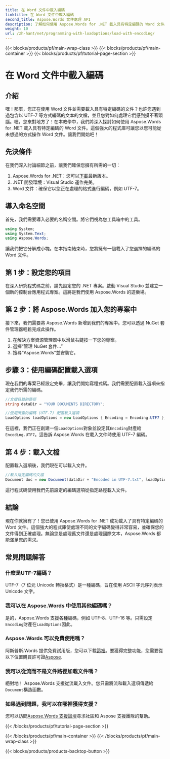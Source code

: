 ```yaml
---
title: 在 Word 文件中載入編碼
linktitle: 在 Word 文件中載入編碼
second_title: Aspose.Words 文件處理 API
description: 了解如何使用 Aspose.Words for .NET 載入具有特定編碼的 Word 文件。附有詳細說明的分步指南。
weight: 10
url: /zh-hant/net/programming-with-loadoptions/load-with-encoding/
---
```


{{< blocks/products/pf/main-wrap-class >}}
{{< blocks/products/pf/main-container >}}
{{< blocks/products/pf/tutorial-page-section >}}

# 在 Word 文件中載入編碼

## 介紹

嘿！那麼，您正在使用 Word 文件並需要載入具有特定編碼的文件？也許您遇到過包含以 UTF-7 等方式編碼的文本的文檔，並且您對如何處理它們感到摸不著頭腦。嗯，您來對地方了！在本教學中，我們將深入探討如何使用 Aspose.Words for .NET 載入具有特定編碼的 Word 文件。這個強大的程式庫可讓您以您可能從未想過的方式操作 Word 文件。讓我們開始吧！

## 先決條件

在我們深入討論細節之前，讓我們確保您擁有所需的一切：

1.  Aspose.Words for .NET：您可以[下載](https://releases.aspose.com/words/net/)最新版本。
2. .NET 開發環境：Visual Studio 運作完美。
3. Word 文件：確保它以您正在處理的格式進行編碼，例如 UTF-7。

## 導入命名空間

首先，我們需要導入必要的名稱空間。將它們視為您工具箱中的工具。

```csharp
using System;
using System.Text;
using Aspose.Words;
```

讓我們把它分解成小塊。在本指南結束時，您將擁有一個載入了您選擇的編碼的 Word 文件。

## 第 1 步：設定您的項目

在深入研究程式碼之前，請先設定您的 .NET 專案。啟動 Visual Studio 並建立一個新的控制台應用程式專案。這將是我們使用 Aspose.Words 的遊樂場。

## 第 2 步：將 Aspose.Words 加入您的專案中

接下來，我們需要將 Aspose.Words 新增到我們的專案中。您可以透過 NuGet 套件管理器輕鬆完成此操作。

1. 在解決方案資源管理器中以滑鼠右鍵按一下您的專案。
2. 選擇“管理 NuGet 套件...”
3. 搜尋“Aspose.Words”並安裝它。

## 步驟 3：使用編碼配置載入選項

現在我們的專案已經設定完畢，讓我們開始寫程式碼。我們需要配置載入選項來指定我們所需的編碼。

```csharp
//文檔目錄的路徑
string dataDir = "YOUR DOCUMENTS DIRECTORY";

//使用所需的編碼 (UTF-7) 配置載入選項
LoadOptions loadOptions = new LoadOptions { Encoding = Encoding.UTF7 };
```

在這裡，我們正在創建一個`LoadOptions`對象並設定其`Encoding`財產給`Encoding.UTF7`。這告訴 Aspose.Words 在載入文件時使用 UTF-7 編碼。

## 第 4 步：載入文檔

配置載入選項後，我們現在可以載入文件。

```csharp
//載入指定編碼的文檔
Document doc = new Document(dataDir + "Encoded in UTF-7.txt", loadOptions);
```

這行程式碼使用我們先前設定的編碼選項從指定路徑載入文件。

## 結論

現在你就擁有了！您已使用 Aspose.Words for .NET 成功載入了具有特定編碼的 Word 文件。這個強大的程式庫使處理不同的文字編碼變得非常容易，並確保您的文件得到正確處理。無論您是處理舊文件還是處理國際文本，Aspose.Words 都能滿足您的需求。

## 常見問題解答

### 什麼是UTF-7編碼？
UTF-7（7 位元 Unicode 轉換格式）是一種編碼，旨在使用 ASCII 字元序列表示 Unicode 文字。

### 我可以在 Aspose.Words 中使用其他編碼嗎？
是的，Aspose.Words 支援各種編碼，例如 UTF-8、UTF-16 等。只需設定`Encoding`財產在`LoadOptions`因此。

### Aspose.Words 可以免費使用嗎？
 阿斯普斯.Words 提供免費試用版，您可以下載[這裡](https://releases.aspose.com/)。要獲得完整功能，您需要從以下位置購買許可證[Aspose](https://purchase.aspose.com/buy).

### 我可以從流而不是文件路徑加載文件嗎？
絕對地！ Aspose.Words 支援從流載入文件。您只需將流和載入選項傳遞給`Document`構造函數。

### 如果遇到問題，我可以在哪裡獲得支援？
您可以訪問[Aspose.Words 支援論壇](https://forum.aspose.com/c/words/8)尋求社區和 Aspose 支援團隊的幫助。

{{< /blocks/products/pf/tutorial-page-section >}}

{{< /blocks/products/pf/main-container >}}
{{< /blocks/products/pf/main-wrap-class >}}

{{< blocks/products/products-backtop-button >}}
